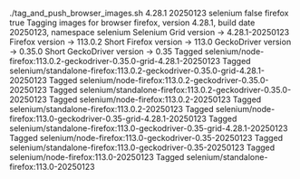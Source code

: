 ./tag_and_push_browser_images.sh 4.28.1 20250123 selenium false firefox true
Tagging images for browser firefox, version 4.28.1, build date 20250123, namespace selenium
Selenium Grid version -> 4.28.1-20250123
Firefox version -> 113.0.2
Short Firefox version -> 113.0
GeckoDriver version -> 0.35.0
Short GeckoDriver version -> 0.35
Tagged selenium/node-firefox:113.0.2-geckodriver-0.35.0-grid-4.28.1-20250123
Tagged selenium/standalone-firefox:113.0.2-geckodriver-0.35.0-grid-4.28.1-20250123
Tagged selenium/node-firefox:113.0.2-geckodriver-0.35.0-20250123
Tagged selenium/standalone-firefox:113.0.2-geckodriver-0.35.0-20250123
Tagged selenium/node-firefox:113.0.2-20250123
Tagged selenium/standalone-firefox:113.0.2-20250123
Tagged selenium/node-firefox:113.0-geckodriver-0.35-grid-4.28.1-20250123
Tagged selenium/standalone-firefox:113.0-geckodriver-0.35-grid-4.28.1-20250123
Tagged selenium/node-firefox:113.0-geckodriver-0.35-20250123
Tagged selenium/standalone-firefox:113.0-geckodriver-0.35-20250123
Tagged selenium/node-firefox:113.0-20250123
Tagged selenium/standalone-firefox:113.0-20250123
